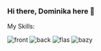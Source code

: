 
### Hi there, Dominika here 👋


My Skills:

![front](https://user-images.githubusercontent.com/48765197/119260527-103b2980-bbcb-11eb-82a4-4f2c4c4a2b35.jpg)
![back](https://user-images.githubusercontent.com/48765197/119260740-14b41200-bbcc-11eb-9bf1-dcfa08c55eec.jpg)
![flas](https://user-images.githubusercontent.com/48765197/119260780-3b724880-bbcc-11eb-83e0-2ac41df0ef84.jpg)
![bazy](https://user-images.githubusercontent.com/48765197/119260771-2e555980-bbcc-11eb-86ef-7ab927d2d8f7.jpg)



<!--
**DominikaBarrett/DominikaBarrett** is a ✨ _special_ ✨ repository because its `README.md` (this file) appears on your GitHub profile.

Here are some ideas to get you started:

- 🔭 I’m currently working on ...
- 🌱 I’m currently learning ...
- 👯 I’m looking to collaborate on ...
- 🤔 I’m looking for help with ...
- 💬 Ask me about ...
- 📫 How to reach me: ...
- 😄 Pronouns: ...
- ⚡ Fun fact: ...
-->
